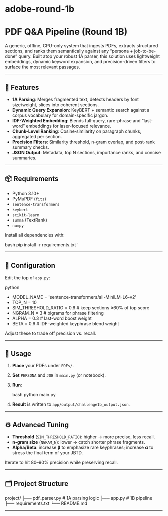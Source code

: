 # adobe-round-1b
# PDF Q&A Pipeline (Round 1B)

A generic, offline, CPU-only system that ingests PDFs, extracts structured sections, and ranks them semantically against any “persona + job-to-be-done” query. Built atop your robust 1A parser, this solution uses lightweight embeddings, dynamic keyword expansion, and precision-driven filters to surface the most relevant passages.

---

## 🚀 Features

- **1A Parsing**: Merges fragmented text, detects headers by font size/weight, slices into coherent sections.  
- **Dynamic Query Expansion**: KeyBERT + semantic search against a corpus vocabulary for domain-specific jargon.  
- **IDF-Weighted Embedding**: Blends full‐query, rare-phrase and “last‐word” embeddings for laser-focused relevance.  
- **Chunk-Level Ranking**: Cosine‐similarity on paragraph chunks, aggregated per section.  
- **Precision Filters**: Similarity threshold, n-gram overlap, and post-rank summary checks.  
- **JSON Output**: Metadata, top N sections, importance ranks, and concise summaries.

---

## 📦 Requirements

- Python 3.10+  
- PyMuPDF (`fitz`)  
- `sentence-transformers`  
- `keybert`  
- `scikit-learn`  
- `summa` (TextRank)  
- `numpy`

Install all dependencies with:

bash
pip install -r requirements.txt
`

---

## 🔧 Configuration

Edit the top of `app.py`:

python
- MODEL_NAME          = 'sentence-transformers/all-MiniLM-L6-v2'
- TOP_N               = 10
- SIM_THRESHOLD_RATIO = 0.6    # keep sections ≥60% of top score
- NGRAM_N             = 3      # bigrams for phrase filtering
- ALPHA               = 0.3    # last-word boost weight
- BETA                = 0.6    # IDF-weighted keyphrase blend weight


Adjust these to trade off precision vs. recall.

---

## 🏃 Usage

1. **Place** your PDFs under `PDFs/`.

2. **Set** `PERSONA` and `JOB` in `main.py` (or notebook).

3. **Run**:

   bash
   python main.py
   

4. **Result** is written to `app/output/challenge1b_output.json`.

---

## ⚙ Advanced Tuning

* **Threshold** (`SIM_THRESHOLD_RATIO`): higher → more precise, less recall.
* **n-gram size** (`NGRAM_N`): lower → catch shorter phrase fragments.
* **Alpha/Beta**: increase **β** to emphasize rare keyphrases; increase **α** to stress the final term of your JBTD.

Iterate to hit 80–90% precision while preserving recall.

---

## 🗂 Project Structure


project/
├── pdf_parser.py    # 1A parsing logic
├── app.py          # 1B pipeline
├── requirements.txt
└── README.md


---
